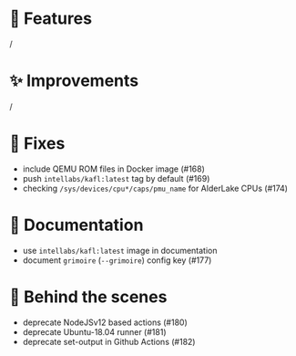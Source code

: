 # 🌟 Features

/

# ✨ Improvements

/

# 🔧 Fixes

- include QEMU ROM files in Docker image (#168)
- push `intellabs/kafl:latest` tag by default (#169)
- checking `/sys/devices/cpu*/caps/pmu_name` for AlderLake CPUs (#174)

# 📖 Documentation

- use `intellabs/kafl:latest` image in documentation
- document `grimoire`  (`--grimoire`) config key (#177)

# 🧰 Behind the scenes

- deprecate NodeJSv12 based actions (#180)
- deprecate Ubuntu-18.04 runner (#181)
- deprecate set-output in Github Actions (#182)
  
